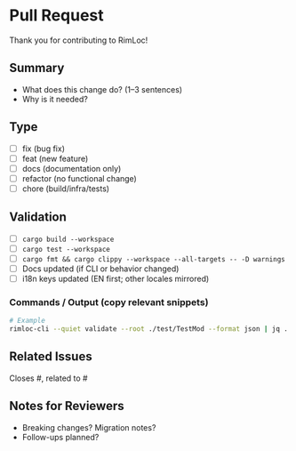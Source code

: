 # Pull Request

Thank you for contributing to RimLoc!

## Summary

- What does this change do? (1–3 sentences)
- Why is it needed?

## Type

- [ ] fix (bug fix)
- [ ] feat (new feature)
- [ ] docs (documentation only)
- [ ] refactor (no functional change)
- [ ] chore (build/infra/tests)

## Validation

- [ ] `cargo build --workspace`
- [ ] `cargo test --workspace`
- [ ] `cargo fmt && cargo clippy --workspace --all-targets -- -D warnings`
- [ ] Docs updated (if CLI or behavior changed)
- [ ] i18n keys updated (EN first; other locales mirrored)

### Commands / Output (copy relevant snippets)

```bash
# Example
rimloc-cli --quiet validate --root ./test/TestMod --format json | jq . | head
```

## Related Issues

Closes #<issue>, related to #<issue>

## Notes for Reviewers

- Breaking changes? Migration notes?
- Follow-ups planned?

